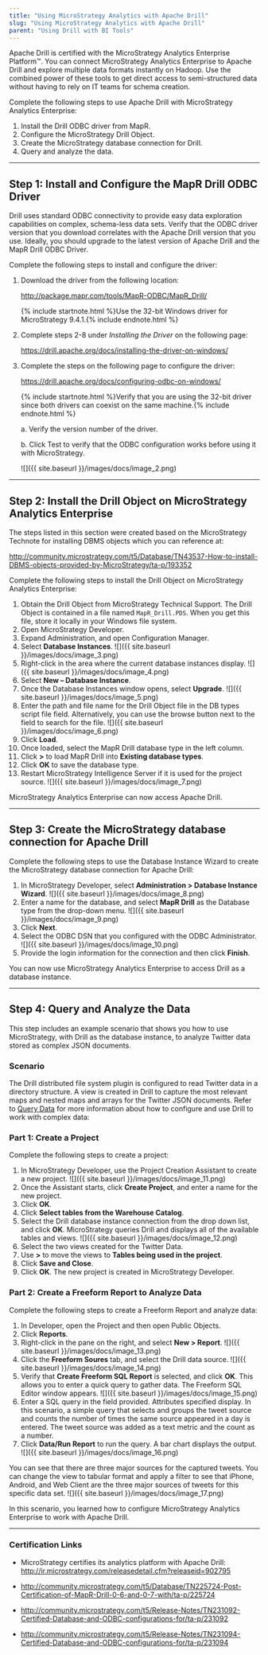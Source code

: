 ```yaml
---
title: "Using MicroStrategy Analytics with Apache Drill"
slug: "Using MicroStrategy Analytics with Apache Drill"
parent: "Using Drill with BI Tools"
---
```

Apache Drill is certified with the MicroStrategy Analytics Enterprise Platform™. You can connect MicroStrategy Analytics Enterprise to Apache Drill and explore multiple data formats instantly on Hadoop. Use the combined power of these tools to get direct access to semi-structured data without having to rely on IT teams for schema creation.

Complete the following steps to use Apache Drill with MicroStrategy Analytics Enterprise:

1.  Install the Drill ODBC driver from MapR.
2.	Configure the MicroStrategy Drill Object.
3.	Create the MicroStrategy database connection for Drill.
4.	Query and analyze the data.

----------


## Step 1: Install and Configure the MapR Drill ODBC Driver

Drill uses standard ODBC connectivity to provide easy data exploration capabilities on complex, schema-less data sets. Verify that the ODBC driver version that you download correlates with the Apache Drill version that you use. Ideally, you should upgrade to the latest version of Apache Drill and the MapR Drill ODBC Driver.

Complete the following steps to install and configure the driver:

1.	Download the driver from the following location:

    http://package.mapr.com/tools/MapR-ODBC/MapR_Drill/

    {% include startnote.html %}Use the 32-bit Windows driver for MicroStrategy 9.4.1.{% include endnote.html %}

2.	Complete steps 2-8 under *Installing the Driver* on the following page:

    https://drill.apache.org/docs/installing-the-driver-on-windows/
3.	Complete the steps on the following page to configure the driver:

    https://drill.apache.org/docs/configuring-odbc-on-windows/

    {% include startnote.html %}Verify that you are using the 32-bit driver since both drivers can coexist on the same machine.{% include endnote.html %}

	a.	Verify the version number of the driver.

    	
	b.	Click Test to verify that the ODBC configuration works before using it with MicroStrategy.

    ![]({{ site.baseurl }}/images/docs/image_2.png)

----------


## Step 2: Install the Drill Object on MicroStrategy Analytics Enterprise
The steps listed in this section were created based on the MicroStrategy Technote for installing DBMS objects which you can reference at:

http://community.microstrategy.com/t5/Database/TN43537-How-to-install-DBMS-objects-provided-by-MicroStrategy/ta-p/193352


Complete the following steps to install the Drill Object on MicroStrategy Analytics Enterprise:

1. Obtain the Drill Object from MicroStrategy Technical Support. The Drill Object is contained in a file named `MapR_Drill.PDS`. When you get this file, store it locally in your Windows file system.
2. Open MicroStrategy Developer.
3. Expand Administration, and open Configuration Manager.
4. Select **Database Instances**.
   ![]({{ site.baseurl }}/images/docs/image_3.png)
5. Right-click in the area where the current database instances display.
   ![]({{ site.baseurl }}/images/docs/image_4.png)
6. Select **New – Database Instance**.
7. Once the Database Instances window opens, select **Upgrade**.
   ![]({{ site.baseurl }}/images/docs/image_5.png)
8. Enter the path and file name for the Drill Object file in the DB types script file field. Alternatively, you can use the browse button next to the field to search for the file.
   ![]({{ site.baseurl }}/images/docs/image_6.png)
9.  Click **Load**.
10.	Once loaded, select the MapR Drill database type in the left column.
11.	Click **>** to load MapR Drill into **Existing database types**.
12.	Click **OK** to save the database type.
13.	Restart MicroStrategy Intelligence Server if it is used for the project source.
   ![]({{ site.baseurl }}/images/docs/image_7.png)

MicroStrategy Analytics Enterprise can now access Apache Drill.


----------

## Step 3: Create the MicroStrategy database connection for Apache Drill
Complete the following steps to use the Database Instance Wizard to create the MicroStrategy database connection for Apache Drill:

1. In MicroStrategy  Developer, select **Administration > Database Instance Wizard**.
   ![]({{ site.baseurl }}/images/docs/image_8.png)
2. Enter a name for the database, and select **MapR Drill** as the Database type from the drop-down menu.
   ![]({{ site.baseurl }}/images/docs/image_9.png)
3. Click **Next**.
4. Select the ODBC DSN that you configured with the ODBC Administrator.
   ![]({{ site.baseurl }}/images/docs/image_10.png)
5. Provide the login information for the connection and then click **Finish**.

You can now use MicroStrategy Analytics Enterprise to access Drill as a database instance.

----------


## Step 4: Query and Analyze the Data
This step includes an example scenario that shows you how to use MicroStrategy, with Drill as the database instance, to analyze Twitter data stored as complex JSON documents.

### Scenario
The Drill distributed file system plugin is configured to read Twitter data in a directory structure. A view is created in Drill to capture the most relevant maps and nested maps and arrays for the Twitter JSON documents. Refer to [Query Data](/docs/query-data-introduction/) for more information about how to configure and use Drill to work with complex data:

### Part 1: Create a Project
Complete the following steps to create a project:

1. In MicroStrategy Developer, use the Project Creation Assistant to create a new project.
   ![]({{ site.baseurl }}/images/docs/image_11.png)
2.  Once the Assistant starts, click **Create Project**, and enter a name for the new project.
3.	Click **OK**.
4.	Click **Select tables from the Warehouse Catalog**.
5.	Select the Drill database instance connection from the drop down list, and click **OK**.	MicroStrategy queries Drill and displays all of the available tables and views.
   ![]({{ site.baseurl }}/images/docs/image_12.png)
6.	Select the two views created for the Twitter Data.
7.	Use **>** to move the views to **Tables being used in the project**.
8.	Click **Save and Close**.
9.	Click **OK**. The new project is created in MicroStrategy Developer.

### Part 2: Create a Freeform Report to Analyze Data
Complete the following steps to create a Freeform Report and analyze data:

1.	In Developer, open the Project and then open Public Objects.
2.	Click **Reports**.
3.	Right-click in the pane on the right, and select **New > Report**.
   ![]({{ site.baseurl }}/images/docs/image_13.png)
4.	Click the **Freeform Soures** tab, and select the Drill data source.
   ![]({{ site.baseurl }}/images/docs/image_14.png)
5.	Verify that **Create Freeform SQL Report** is selected, and click **OK**. This allows you to enter a quick query to gather data. The Freeform SQL Editor window appears.
   ![]({{ site.baseurl }}/images/docs/image_15.png)
6.	Enter a SQL query in the field provided. Attributes specified display.
In this scenario, a simple query that selects and groups the tweet source and counts the number of times the same source appeared in a day is entered. The tweet source was added as a text metric and the count as a number.
7.	Click **Data/Run Report** to run the query. A bar chart displays the output.
   ![]({{ site.baseurl }}/images/docs/image_16.png)

You can see that there are three major sources for the captured tweets. You can change the view to tabular format and apply a filter to see that iPhone, Android, and Web Client are the three major sources of tweets for this specific data set.
![]({{ site.baseurl }}/images/docs/image_17.png)

In this scenario, you learned how to configure MicroStrategy Analytics Enterprise to work with Apache Drill.

----------

### Certification Links

* MicroStrategy certifies its analytics platform with Apache Drill: http://ir.microstrategy.com/releasedetail.cfm?releaseid=902795

* http://community.microstrategy.com/t5/Database/TN225724-Post-Certification-of-MapR-Drill-0-6-and-0-7-with/ta-p/225724

* http://community.microstrategy.com/t5/Release-Notes/TN231092-Certified-Database-and-ODBC-configurations-for/ta-p/231092

* http://community.microstrategy.com/t5/Release-Notes/TN231094-Certified-Database-and-ODBC-configurations-for/ta-p/231094


